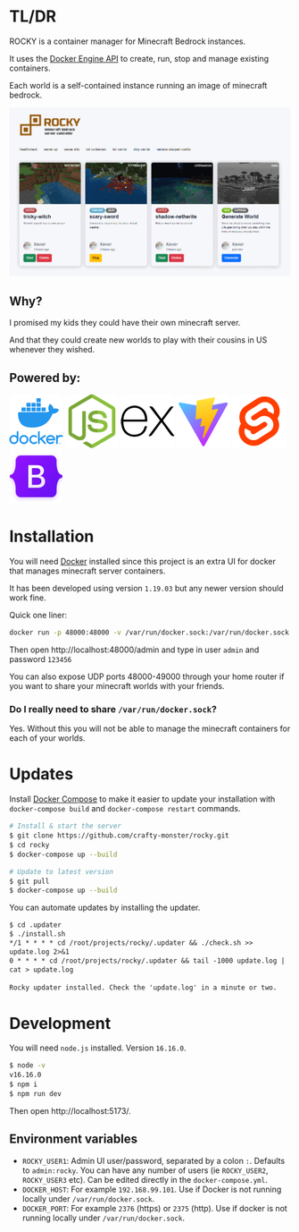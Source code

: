 # TL/DR

ROCKY is a container manager for Minecraft Bedrock instances.

It uses the [Docker Engine API](https://docs.docker.com/engine/api/v1.38/) to create, run, stop and manage existing containers.

Each world is a self-contained instance running an image of minecraft bedrock.

![branding/thumbnail.png](branding/thumbnail.png)

## Why?

I promised my kids they could have their own minecraft server.

And that they could create new worlds to play with their cousins in US whenever they wished.

##  Powered by:

![docker](branding/vendor/logo.docker.png)
![node.js](branding/vendor/logo.nodejs.png)
![express.js](branding/vendor/logo.express.png)
![vite.js](branding/vendor/logo.vite.png)
![svelte](branding/vendor/logo.svelte.png)
![bootstrap](branding/vendor/logo.bootstrap.png)

# Installation

You will need [Docker](https://docs.docker.com/get-docker/) installed since this project is an extra UI for docker that manages minecraft server containers.

It has been developed using version `1.19.03` but any newer version should work fine.

Quick one liner:

```sh
docker run -p 48000:48000 -v /var/run/docker.sock:/var/run/docker.sock -e ROCKY_USER1=admin:123456 ghcr.io/crafty-monster/rocky
```

Then open http://localhost:48000/admin and type in user `admin` and password `123456`

You can also expose UDP ports 48000-49000 through your home router if you want to share your minecraft worlds with your friends.

### Do I really need to share `/var/run/docker.sock`?

Yes. Without this you will not be able to manage the minecraft containers for each of your worlds.

# Updates

Install [Docker Compose](https://docs.docker.com/compose/install/) to make it easier to update your installation with `docker-compose build` and `docker-compose restart` commands.

```sh
# Install & start the server
$ git clone https://github.com/crafty-monster/rocky.git
$ cd rocky
$ docker-compose up --build
```

```sh
# Update to latest version
$ git pull
$ docker-compose up --build
```

You can automate updates by installing the updater.

```
$ cd .updater
$ ./install.sh
*/1 * * * * cd /root/projects/rocky/.updater && ./check.sh >> update.log 2>&1
0 * * * * cd /root/projects/rocky/.updater && tail -1000 update.log | cat > update.log

Rocky updater installed. Check the 'update.log' in a minute or two.
```

# Development

You will need `node.js` installed. Version `16.16.0`.

```sh
$ node -v
v16.16.0
$ npm i
$ npm run dev
```

Then open http://localhost:5173/.

## Environment variables

- `ROCKY_USER1`: Admin UI user/password, separated by a colon `:`. Defaults to `admin:rocky`. You can have any number of users (ie `ROCKY_USER2`, `ROCKY_USER3` etc). Can be edited directly in the `docker-compose.yml`.
- `DOCKER_HOST`: For example `192.168.99.101`. Use if Docker is not running locally under `/var/run/docker.sock`.
- `DOCKER_PORT`: For example `2376` (https) or `2375` (http). Use if docker is not running locally under `/var/run/docker.sock`.


